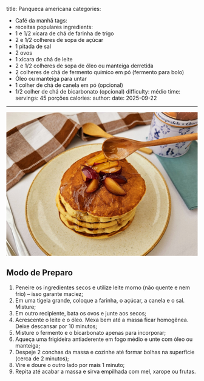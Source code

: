 title: Panqueca americana
categories:
  - Café da manhã
tags:
  - receitas populares
ingredients:
  - 1 e 1/2 xícara de chá de farinha de trigo
  - 2 e 1/2 colheres de sopa de açúcar
  - 1 pitada de sal
  - 2 ovos
  - 1 xícara de chá de leite
  - 2 e 1/2 colheres de sopa de óleo ou manteiga derretida
  - 2 colheres de chá de fermento químico em pó (fermento para bolo)
  - Óleo ou manteiga para untar
  - 1 colher de chá de canela em pó (opcional)
  - 1/2 colher de chá de bicarbonato (opcional)
difficulty: médio
time:
servings: 45 porções
calories: 
author:
date: 2025-09-22
---
![Panqueca americana](/images/panqueca_americana.jpg)

## Modo de Preparo
1. Peneire os ingredientes secos e utilize leite morno (não quente e nem frio) – isso garante maciez;
2. Em uma tigela grande, coloque a farinha, o açúcar, a canela e o sal. Misture;
3. Em outro recipiente, bata os ovos e junte aos secos;
4. Acrescente o leite e o óleo. Mexa bem até a massa ficar homogênea. Deixe descansar por 10 minutos;
5. Misture o fermento e o bicarbonato apenas para incorporar;
6. Aqueça uma frigideira antiaderente em fogo médio e unte com óleo ou manteiga;
7. Despeje 2 conchas da massa e cozinhe até formar bolhas na superfície (cerca de 2 minutos);
8. Vire e doure o outro lado por mais 1 minuto;
9. Repita até acabar a massa e sirva empilhada com mel, xarope ou frutas.
